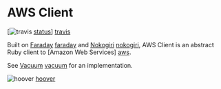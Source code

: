 # AWS Client

[![travis] [status]] [travis]

Built on [Faraday] [faraday] and [Nokogiri] [nokogiri], AWS Client is an abstract Ruby client to [Amazon Web Services] [aws].

See [Vacuum] [vacuum] for an implementation.

![hoover] [hoover]


[status]:   https://secure.travis-ci.org/hakanensari/aws-client.png
[travis]:   http://travis-ci.org/hakanensari/aws-client
[faraday]:  https://github.com/technoweenie/faraday
[nokogiri]: http://nokogiri.org/
[aws]:      http://aws.amazon.com/
[vacuum]:   https://github.com/hakanensari/vacuum
[hoover]:   http://f.cl.ly/items/1Q3W372A0H3M0w2H1e0W/hoover.jpeg
